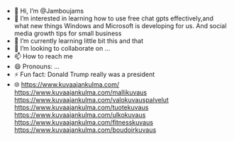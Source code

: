 - 👋 Hi, I’m @Jamboujams
- 👀 I’m interested in learning how to use free chat gpts effectively,and what new things Windows and Microsoft is developing for us. And social media growth tips for small business 
- 🌱 I’m currently learning little bit this and that 
- 💞️ I’m looking to collaborate on ...
- 📫 How to reach me 
- 😄 Pronouns: ...
- ⚡ Fun fact: Donald Trump really was a president 
- 🌐 https://www.kuvaajankulma.com/ https://www.kuvaajankulma.com/mallikuvaus https://www.kuvaajankulma.com/valokuvauspalvelut https://www.kuvaajankulma.com/tuotekuvaus https://www.kuvaajankulma.com/ulkokuvaus https://www.kuvaajankulma.com/fitnesskuvaus https://www.kuvaajankulma.com/boudoirkuvaus <!---
Jamboujams/Jamboujams is a ✨ special ✨ repository because its `README.md` (this file) appears on your GitHub profile.
You can click the Preview link to take a look at your changes.
--->
